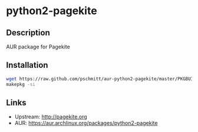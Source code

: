 # python2-pagekite

## Description

AUR package for Pagekite

## Installation

```bash
wget https://raw.github.com/pschmitt/aur-python2-pagekite/master/PKGBUILD
makepkg -si
```

## Links
* Upstream: http://pagekite.org
* AUR: https://aur.archlinux.org/packages/python2-pagekite
